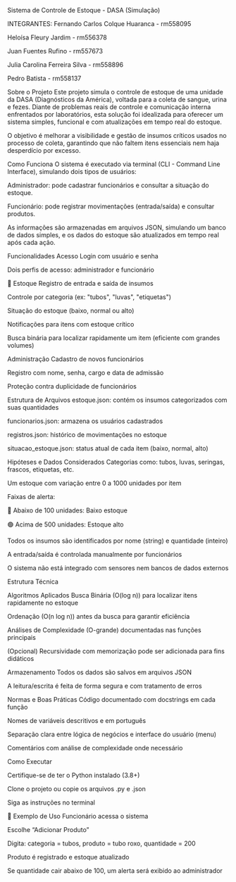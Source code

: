 Sistema de Controle de Estoque - DASA (Simulação)

INTEGRANTES:
Fernando Carlos Colque Huaranca - rm558095

Heloísa Fleury Jardim - rm556378

Juan Fuentes Rufino - rm557673

Julia Carolina Ferreira Silva - rm558896

Pedro Batista - rm558137

 Sobre o Projeto
Este projeto simula o controle de estoque de uma unidade da DASA (Diagnósticos da América), voltada para a coleta de sangue, urina e fezes. Diante de problemas reais de controle e comunicação interna enfrentados por laboratórios, esta solução foi idealizada para oferecer um sistema simples, funcional e com atualizações em tempo real do estoque.

O objetivo é melhorar a visibilidade e gestão de insumos críticos usados no processo de coleta, garantindo que não faltem itens essenciais nem haja desperdício por excesso.

 Como Funciona
O sistema é executado via terminal (CLI - Command Line Interface), simulando dois tipos de usuários:

Administrador: pode cadastrar funcionários e consultar a situação do estoque.

Funcionário: pode registrar movimentações (entrada/saída) e consultar produtos.

As informações são armazenadas em arquivos JSON, simulando um banco de dados simples, e os dados do estoque são atualizados em tempo real após cada ação.

 Funcionalidades
 Acesso
Login com usuário e senha

Dois perfis de acesso: administrador e funcionário

🛒 Estoque
Registro de entrada e saída de insumos

Controle por categoria (ex: "tubos", "luvas", "etiquetas")

Situação do estoque (baixo, normal ou alto)

Notificações para itens com estoque crítico

Busca binária para localizar rapidamente um item (eficiente com grandes volumes)

 Administração
Cadastro de novos funcionários

Registro com nome, senha, cargo e data de admissão

Proteção contra duplicidade de funcionários

 Estrutura de Arquivos
estoque.json: contém os insumos categorizados com suas quantidades

funcionarios.json: armazena os usuários cadastrados

registros.json: histórico de movimentações no estoque

situacao_estoque.json: status atual de cada item (baixo, normal, alto)

 Hipóteses e Dados Considerados
Categorias como: tubos, luvas, seringas, frascos, etiquetas, etc.

Um estoque com variação entre 0 a 1000 unidades por item

Faixas de alerta:

🔴 Abaixo de 100 unidades: Baixo estoque

🟢 Acima de 500 unidades: Estoque alto

Todos os insumos são identificados por nome (string) e quantidade (inteiro)

A entrada/saída é controlada manualmente por funcionários

O sistema não está integrado com sensores nem bancos de dados externos

 Estrutura Técnica

 Algoritmos Aplicados
Busca Binária (O(log n)) para localizar itens rapidamente no estoque

Ordenação (O(n log n)) antes da busca para garantir eficiência

Análises de Complexidade (O-grande) documentadas nas funções principais

(Opcional) Recursividade com memorização pode ser adicionada para fins didáticos

 Armazenamento
Todos os dados são salvos em arquivos JSON

A leitura/escrita é feita de forma segura e com tratamento de erros

 Normas e Boas Práticas
Código documentado com docstrings em cada função

Nomes de variáveis descritivos e em português

Separação clara entre lógica de negócios e interface do usuário (menu)

Comentários com análise de complexidade onde necessário



Como Executar

Certifique-se de ter o Python instalado (3.8+)

Clone o projeto ou copie os arquivos .py e .json


Siga as instruções no terminal

🧪 Exemplo de Uso
Funcionário acessa o sistema

Escolhe “Adicionar Produto”

Digita: categoria = tubos, produto = tubo roxo, quantidade = 200

Produto é registrado e estoque atualizado

Se quantidade cair abaixo de 100, um alerta será exibido ao administrador

